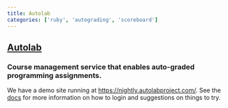 ```yaml
---
title: Autolab
categories: ['ruby', 'autograding', 'scoreboard']
---
```

## [Autolab](https://github.com/autolab/Autolab)

### Course management service that enables auto-graded programming assignments.

We have a demo site running at https://nightly.autolabproject.com/. See the [docs](https://docs.autolabproject.com/#demonstration-site) for more information on how to login and suggestions on things to try.

